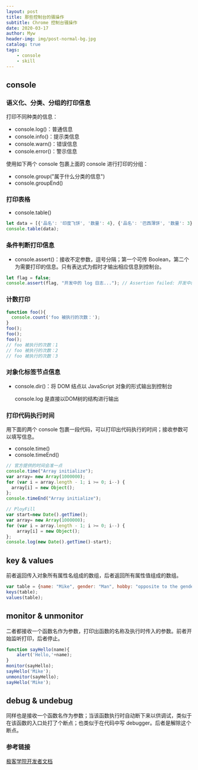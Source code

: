 ```yaml
---
layout: post
title: 那些控制台的骚操作
subtitle: Chrome 控制台骚操作
date: 2020-03-17
author: Myw
header-img: img/post-normal-bg.jpg
catalog: true
tags:
    - console
    - skill
---
```


## console

### 语义化、分类、分组的打印信息

打印不同种类的信息：

- console.log()：普通信息
- console.info()：提示类信息
- console.warn()：错误信息
- console.error()：警示信息

使用如下两个 console 包裹上面的 console 进行打印的分组：

- console.group("属于什么分类的信息")
- console.groupEnd()

### 打印表格

- console.table()

```js
let data = [{'品名': '印度飞饼', '数量': 4}, {'品名': '巴西薄饼', '数量': 3}];
console.table(data);
```

### 条件判断打印信息

- console.assert()：接收不定参数，逗号分隔；第一个可传 Boolean，第二个为需要打印的信息。只有表达式为假时才输出相应信息到控制台。

```js
let flag = false;
console.assert(flag, "开发中的 log 日志..."); // Assertion failed: 开发中的 log 日志...
```

### 计数打印

```js
function foo(){
  console.count('foo 被执行的次数：');
}
foo();
foo();
foo();
// foo 被执行的次数：1
// foo 被执行的次数：2
// foo 被执行的次数：3
```

### 对象化标签节点信息

- console.dir()：将 DOM 结点以 JavaScript 对象的形式输出到控制台

  console.log 是直接以DOM树的结构进行输出

### 打印代码执行时间

用下面的两个 console 包裹一段代码，可以打印出代码执行的时间；接收参数可以填写信息。

- console.time()
- console.timeEnd()

```js
// 官方提供的时间会准一点
console.time("Array initialize");
var array= new Array(1000000);
for (var i = array.length - 1; i >= 0; i--) {
  array[i] = new Object();
};
console.timeEnd("Array initialize");

// PloyFill
var start=new Date().getTime();
var array= new Array(1000000);
for (var i = array.length - 1; i >= 0; i--) {
    array[i] = new Object();
};
console.log(new Date().getTime()-start);
```

## key & values

前者返回传入对象所有属性名组成的数组，后者返回所有属性值组成的数组。

```js
var table = {name: "Mike", gender: "Man", hobby: "opposite to the gender"};
keys(table);
values(table);
```

## monitor & unmonitor

二者都接收一个函数名作为参数，打印出函数的名称及执行时传入的参数。前者开始监听打印，后者停止。

```js
function sayHello(name){
    alert('Hello,'+name);
}
monitor(sayHello);
sayHello('Mike');
unmonitor(sayHello);
sayHello('Mike');
```

## debug & undebug

同样也是接收一个函数名作为参数；当该函数执行时自动断下来以供调试，类似于在该函数的入口处打了个断点；也类似于在代码中写 debugger。后者是解除这个断点。

### 参考链接

[极客学院开发者文档](https://wiki.jikexueyuan.com/project/chrome-devtools/tips-and-tricks.html)
